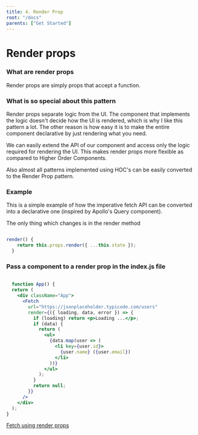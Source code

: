 ```yaml
---
title: 4. Render Prop
root: "/docs"
parents: ["Get Started"]
---
```

# Render props

### What are render props

Render props are simply props that accept a function.

### What is so special about this pattern

Render props separate logic from the UI. The component that implements the logic doesn't decide how the UI is rendered, which is why I like this pattern a lot. The other reason is how easy it is to make the entire component declarative by just rendering what you need.

We can easily extend the API of our component and access only the logic required for rendering the UI. This makes render props more flexible as compared to Higher Order Components.

Also almost all patterns implemented using HOC's can be easily converted to the Render Prop pattern.

### Example

This is a simple example of how the imperative fetch API can be converted into a declarative one (inspired by Apollo's Query component).

The only thing which changes is in the render method

```jsx

render() {
    return this.props.render({ ...this.state });
  }

```

### Pass a component to a render prop in the index.js file

```jsx

  function App() {
  return (
    <div className="App">
      <Fetch
        url="https://jsonplaceholder.typicode.com/users"
        render={({ loading, data, error }) => {
          if (loading) return <p>Loading ...</p>;
          if (data) {
            return (
              <ul>
                {data.map(user => (
                  <li key={user.id}>
                    {user.name} ({user.email})
                  </li>
                ))}
              </ul>
            );
          }
          return null;
        }}
      />
    </div>
  );
} 

```



[Fetch using render props](https://codesandbox.io/s/9yzwmkj7kp)
